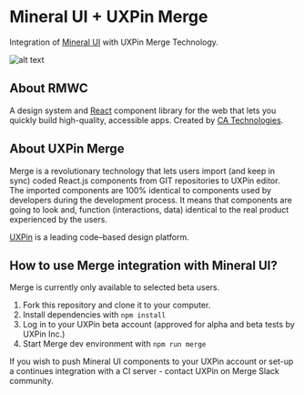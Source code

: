 # Mineral UI + UXPin Merge
Integration of [Mineral UI](https://mineral-ui.com/) with UXPin Merge Technology.

![alt text](https://github.com/uxpin-merge/rmwc-merge/blob/master/img/header.png "RMWC in UXPin")

## About RMWC

A design system and [React](https://reactjs.org/) component library for the web that lets you quickly build high-quality, accessible apps. Created by [CA Technologies](http://ca.com).

## About UXPin Merge

Merge is a revolutionary technology that lets users import (and keep in sync) coded React.js components from GIT repositories to UXPin editor. 
The imported components are 100% identical to components used by developers during the development process. 
It means that components are going to look and, function (interactions, data) identical to the real product experienced by the users. 

[UXPin](http://uxpin.com) is a leading code–based design platform.

## How to use Merge integration with Mineral UI?

Merge is currently only available to selected beta users.

1. Fork this repository and clone it to your computer.
2. Install dependencies with `npm install`
3. Log in to your UXPin beta account (approved for alpha and beta tests by UXPin Inc.)
4. Start Merge dev environment with `npm run merge`

If you wish to push Mineral UI components to your UXPin account or set-up a continues integration with a CI server - contact UXPin on Merge Slack community.
